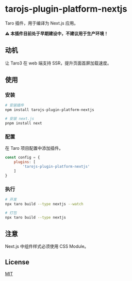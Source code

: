 # tarojs-plugin-platform-nextjs

Taro 插件，用于编译为 Next.js 应用。

<strong>⚠️ 本插件目前处于早期建设中，不建议用于生产环境！</strong>

## 动机

让 Taro3 在 web 端支持 SSR，提升页面首屏加载速度。

## 使用

### 安装

```bash
# 安装插件
npm install tarojs-plugin-platform-nextjs

# 安装 next.js
pnpm install next
```

### 配置

在 Taro 项目配置中添加插件。

```javascript
const config = {
    plugins: [
        'tarojs-plugin-platform-nextjs'
    ]
}
```

### 执行

```bash
# 开发
npx taro build --type nextjs --watch

# 打包
npx taro build --type nextjs
```

## 注意

Next.js 中组件样式必须使用 CSS Module。

## License

[MIT](https://github.com/SyMind/tarojs-plugin-platform-nextjs/blob/main/LICENSE)
